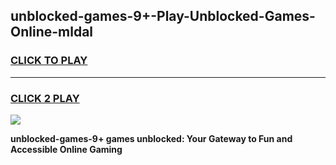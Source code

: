 
## unblocked-games-9+-Play-Unblocked-Games-Online-mldal
<h3>
<a href="https://premium76.site?title=unblocked-games-9+&ref=24A">CLICK TO PLAY</a></h3>
<hr>

<h3>
<a href="https://premium76.site?title=unblocked-games-9+&ref=24A">CLICK 2 PLAY</a>
  
</h3>

<a href="https://premium76.site?title=unblocked-games-9+&ref=24A"><img src="https://clearcache.store/games.png"></a>


**unblocked-games-9+ games unblocked: Your Gateway to Fun and Accessible Online Gaming**

